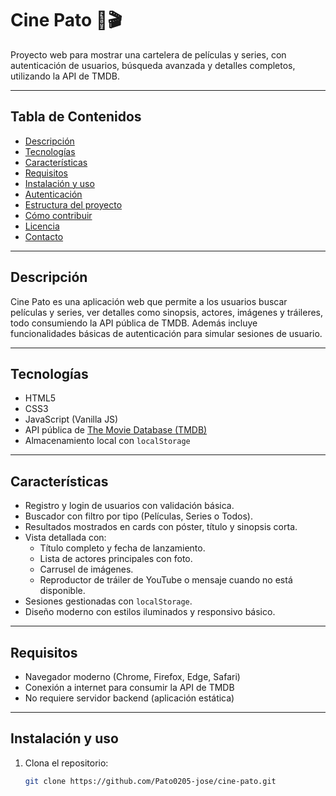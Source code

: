 # Cine Pato 🦆🎬

Proyecto web para mostrar una cartelera de películas y series, con autenticación de usuarios, búsqueda avanzada y detalles completos, utilizando la API de TMDB.

---

## Tabla de Contenidos

- [Descripción](#descripción)
- [Tecnologías](#tecnologías)
- [Características](#características)
- [Requisitos](#requisitos)
- [Instalación y uso](#instalación-y-uso)
- [Autenticación](#autenticación)
- [Estructura del proyecto](#estructura-del-proyecto)
- [Cómo contribuir](#cómo-contribuir)
- [Licencia](#licencia)
- [Contacto](#contacto)

---

## Descripción

Cine Pato es una aplicación web que permite a los usuarios buscar películas y series, ver detalles como sinopsis, actores, imágenes y tráileres, todo consumiendo la API pública de TMDB. Además incluye funcionalidades básicas de autenticación para simular sesiones de usuario.

---

## Tecnologías

- HTML5
- CSS3
- JavaScript (Vanilla JS)
- API pública de [The Movie Database (TMDB)](https://www.themoviedb.org/)
- Almacenamiento local con `localStorage`

---

## Características

- Registro y login de usuarios con validación básica.
- Buscador con filtro por tipo (Películas, Series o Todos).
- Resultados mostrados en cards con póster, título y sinopsis corta.
- Vista detallada con:
  - Título completo y fecha de lanzamiento.
  - Lista de actores principales con foto.
  - Carrusel de imágenes.
  - Reproductor de tráiler de YouTube o mensaje cuando no está disponible.
- Sesiones gestionadas con `localStorage`.
- Diseño moderno con estilos iluminados y responsivo básico.

---

## Requisitos

- Navegador moderno (Chrome, Firefox, Edge, Safari)
- Conexión a internet para consumir la API de TMDB
- No requiere servidor backend (aplicación estática)

---

## Instalación y uso

1. Clona el repositorio:
   ```bash
   git clone https://github.com/Pato0205-jose/cine-pato.git
